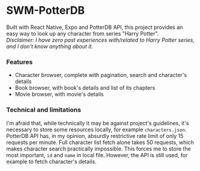 # SWM-PotterDB


Built with React Native, Expo and PotterDB API, this project provides an easy way to look up any character from series "Harry Potter".
<br>
_Disclaimer: I have zero past experiences with/related to Harry Potter series, and I don't know anything about it._

### Features

- Character browser, complete with pagination, search and character's details
- Book browser, with book's details and list of its chapters
- Movie browser, with movie's details

### Technical and limitations

I'm afraid that, while technically it may be against project's guidelines, it's necessary to store some resources locally, for example `characters.json`. PotterDB API has, in my opinion, absurdly restrictive rate limit of only 15 requests per minute. Full character list fetch alone takes 50 requests, which makes character search practically impossible. This forces me to store the most important, `id` and `name` in local file. However, the API is still used, for example to fetch character's details.
